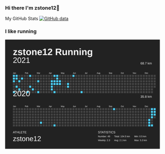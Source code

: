 ### Hi there I'm zstone12👋

<!--
**zstone12/zstone12** is a ✨ _special_ ✨ repository because its `README.md` (this file) appears on your GitHub profile.

Here are some ideas to get you started:

- 🔭 I’m currently working on ...
- 🌱 I’m currently learning ...
- 👯 I’m looking to collaborate on ...
- 🤔 I’m looking for help with ...
- 💬 Ask me about ...
- 📫 How to reach me: ...
- 😄 Pronouns: ...
- ⚡ Fun fact: ...

-->

My GitHub Stats
[![GitHub data](https://github-readme-stats.vercel.app/api?username=zstone12)]()


### I like running
[![running](https://raw.githubusercontent.com/zstone12/running_page/master/assets/github.svg)](https://running-page-phi.vercel.app/)
